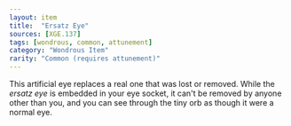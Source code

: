 ```yaml
---
layout: item
title:  "Ersatz Eye"
sources: [XGE.137]
tags: [wondrous, common, attunement]
category: "Wondrous Item"
rarity: "Common (requires attunement)"
---
```


This artificial eye replaces a real one that was lost or removed. While the _ersatz eye_ is embedded in your eye socket, it can't be removed by anyone other than you, and you can see through the tiny orb as though it were a normal eye.